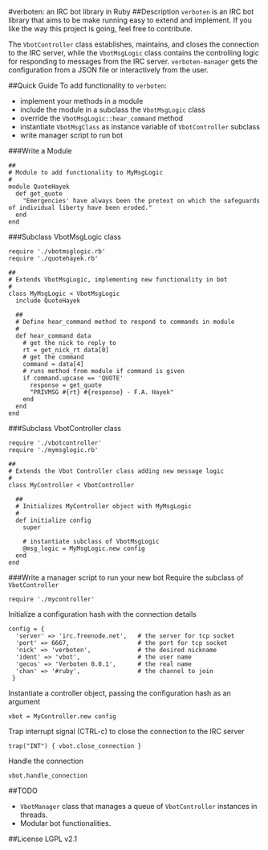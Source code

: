 #verboten: an IRC bot library in Ruby
##Description
`verboten` is an IRC bot library that aims to be make running easy to extend and implement. If you like the way this project is going, feel free to contribute.

The `VbotController` class establishes, maintains, and closes the connection to the IRC server, while the `VbotMsgLogic` class contains the controlling logic for responding to messages from the IRC server. `verboten-manager` gets the configuration from a JSON file or interactively from the user.

##Quick Guide
To add functionality to `verboten`:
* implement your methods in a module
* include the module in a subclass the `VbotMsgLogic` class
* override the `VbotMsgLogic::hear_command` method
* instantiate `VbotMsgClass` as instance variable of `VbotController` subclass
* write manager script to run bot

###Write a Module

```
##
# Module to add functionality to MyMsgLogic
#
module QuoteHayek
  def get_quote
    "Emergencies' have always been the pretext on which the safeguards of individual liberty have been eroded."
  end
end
```


###Subclass VbotMsgLogic class

```
require './vbotmsglogic.rb'
require './quotehayek.rb'

##
# Extends VbotMsgLogic, implementing new functionality in bot
#
class MyMsgLogic < VbotMsgLogic
  include QuoteHayek

  ##
  # Define hear_command method to respond to commands in module
  #
  def hear_command data
    # get the nick to reply to
    rt = get_nick_rt data[0]
    # get the command
    command = data[4]
    # runs method from module if command is given
    if command.upcase == 'QUOTE'
      response = get_quote
      "PRIVMSG #{rt} #{response} - F.A. Hayek"
    end
  end
end
```

###Subclass VbotController class

```
require './vbotcontroller'
require './mymsglogic.rb'

##
# Extends the Vbot Controller class adding new message logic
#
class MyController < VbotController

  ##
  # Initializes MyController object with MyMsgLogic
  #
  def initialize config
    super

    # instantiate subclass of VbotMsgLogic
    @msg_logic = MyMsgLogic.new config
  end
end
```

###Write a manager script to run your new bot
Require the subclass of `VbotController`
```
require './mycontroller'
```
Initialize a configuration hash with the connection details
```
config = {
  'server' => 'irc.freenode.net',   # the server for tcp socket
  'port' => 6667,                   # the port for tcp socket
  'nick' => 'verboten',             # the desired nickname
  'ident' => 'vbot',                # the user name
  'gecos' => 'Verboten 0.0.1',      # the real name
  'chan' => '#ruby',                # the channel to join
 }
```
Instantiate a controller object, passing the configuration hash as an argument
```
vbot = MyController.new config
```
Trap interrupt signal (CTRL-c) to close the connection to the IRC server
```
trap("INT") { vbot.close_connection }
```
Handle the connection
```
vbot.handle_connection
```

##TODO
* `VbotManager` class that manages a queue of `VbotController` instances in threads.
* Modular bot functionalities.

##License
LGPL v2.1
